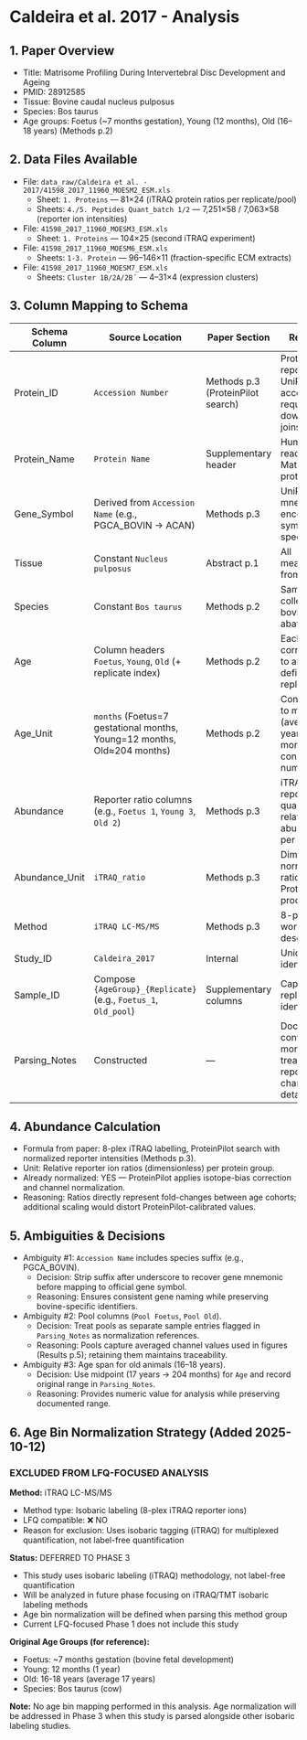 # Caldeira et al. 2017 - Analysis

## 1. Paper Overview
- Title: Matrisome Profiling During Intervertebral Disc Development and Ageing
- PMID: 28912585
- Tissue: Bovine caudal nucleus pulposus
- Species: Bos taurus
- Age groups: Foetus (~7 months gestation), Young (12 months), Old (16–18 years) (Methods p.2)

## 2. Data Files Available
- File: `data_raw/Caldeira et al. - 2017/41598_2017_11960_MOESM2_ESM.xls`
  - Sheet: `1. Proteins` — 81×24 (iTRAQ protein ratios per replicate/pool)
  - Sheets: `4./5. Peptides Quant_batch 1/2` — 7,251×58 / 7,063×58 (reporter ion intensities)
- File: `41598_2017_11960_MOESM3_ESM.xls`
  - Sheet: `1. Proteins` — 104×25 (second iTRAQ experiment)
- File: `41598_2017_11960_MOESM6_ESM.xls`
  - Sheets: `1-3. Protein` — 96–146×11 (fraction-specific ECM extracts)
- File: `41598_2017_11960_MOESM7_ESM.xls`
  - Sheets: `Cluster 1B/2A/2B´` — 4–31×4 (expression clusters)

## 3. Column Mapping to Schema
| Schema Column | Source Location | Paper Section | Reasoning |
|---------------|----------------|---------------|-----------|
| Protein_ID | `Accession Number` | Methods p.3 (ProteinPilot search) | ProteinPilot reports UniProt accessions; required for downstream joins |
| Protein_Name | `Protein Name` | Supplementary header | Human-readable Matrisome protein names |
| Gene_Symbol | Derived from `Accession Name` (e.g., PGCA_BOVIN → ACAN) | Methods p.3 | UniProt mnemonic encodes gene symbol before species suffix |
| Tissue | Constant `Nucleus pulposus` | Abstract p.1 | All measurements from NP tissue |
| Species | Constant `Bos taurus` | Methods p.2 | Samples collected from bovine abattoir |
| Age | Column headers `Foetus`, `Young`, `Old` (+ replicate index) | Methods p.2 | Each column corresponds to an age-defined replicate |
| Age_Unit | `months` (Foetus=7 gestational months, Young=12 months, Old≈204 months) | Methods p.2 | Convert years to months (average 17 years = 204 months) for consistent numeric scale |
| Abundance | Reporter ratio columns (e.g., `Foetus 1`, `Young 3`, `Old 2`) | Methods p.3 | iTRAQ reporter ratios quantify relative abundance per replicate |
| Abundance_Unit | `iTRAQ_ratio` | Methods p.3 | Dimensionless normalized ratios post-ProteinPilot processing |
| Method | `iTRAQ LC-MS/MS` | Methods p.3 | 8-plex iTRAQ workflow described |
| Study_ID | `Caldeira_2017` | Internal | Unique identifier |
| Sample_ID | Compose `{AgeGroup}_{Replicate}` (e.g., `Foetus_1`, `Old_pool`) | Supplementary columns | Captures replicate/pool identity |
| Parsing_Notes | Constructed | — | Document age conversion to months, pool treatment, and reporter channel details |

## 4. Abundance Calculation
- Formula from paper: 8-plex iTRAQ labelling, ProteinPilot search with normalized reporter intensities (Methods p.3).
- Unit: Relative reporter ion ratios (dimensionless) per protein group.
- Already normalized: YES — ProteinPilot applies isotope-bias correction and channel normalization.
- Reasoning: Ratios directly represent fold-changes between age cohorts; additional scaling would distort ProteinPilot-calibrated values.

## 5. Ambiguities & Decisions
- Ambiguity #1: `Accession Name` includes species suffix (e.g., PGCA_BOVIN).
  - Decision: Strip suffix after underscore to recover gene mnemonic before mapping to official gene symbol.
  - Reasoning: Ensures consistent gene naming while preserving bovine-specific identifiers.
- Ambiguity #2: Pool columns (`Pool Foetus`, `Pool Old`).
  - Decision: Treat pools as separate sample entries flagged in `Parsing_Notes` as normalization references.
  - Reasoning: Pools capture averaged channel values used in figures (Results p.5); retaining them maintains traceability.
- Ambiguity #3: Age span for old animals (16–18 years).
  - Decision: Use midpoint (17 years → 204 months) for `Age` and record original range in `Parsing_Notes`.
  - Reasoning: Provides numeric value for analysis while preserving documented range.

## 6. Age Bin Normalization Strategy (Added 2025-10-12)

### EXCLUDED FROM LFQ-FOCUSED ANALYSIS

**Method:** iTRAQ LC-MS/MS
- Method type: Isobaric labeling (8-plex iTRAQ reporter ions)
- LFQ compatible: ❌ NO
- Reason for exclusion: Uses isobaric tagging (iTRAQ) for multiplexed quantification, not label-free quantification

**Status:** DEFERRED TO PHASE 3
- This study uses isobaric labeling (iTRAQ) methodology, not label-free quantification
- Will be analyzed in future phase focusing on iTRAQ/TMT isobaric labeling methods
- Age bin normalization will be defined when parsing this method group
- Current LFQ-focused Phase 1 does not include this study

**Original Age Groups (for reference):**
- Foetus: ~7 months gestation (bovine fetal development)
- Young: 12 months (1 year)
- Old: 16-18 years (average 17 years)
- Species: Bos taurus (cow)

**Note:** No age bin mapping performed in this analysis. Age normalization will be addressed in Phase 3 when this study is parsed alongside other isobaric labeling studies.
